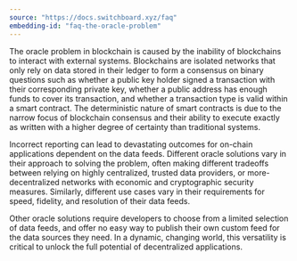 ```yaml
---
source: "https://docs.switchboard.xyz/faq"
embedding-id: "faq-the-oracle-problem"
---
```

The oracle problem in blockchain is caused by the inability of blockchains to
interact with external systems. Blockchains are isolated networks that only rely
on data stored in their ledger to form a consensus on binary questions such as
whether a public key holder signed a transaction with their corresponding
private key, whether a public address has enough funds to cover its transaction,
and whether a transaction type is valid within a smart contract. The
deterministic nature of smart contracts is due to the narrow focus of blockchain
consensus and their ability to execute exactly as written with a higher degree
of certainty than traditional systems.

Incorrect reporting can lead to devastating outcomes for on-chain applications
dependent on the data feeds. Different oracle solutions vary in their approach
to solving the problem, often making different tradeoffs between relying on
highly centralized, trusted data providers, or more-decentralized networks with
economic and cryptographic security measures. Similarly, different use cases
vary in their requirements for speed, fidelity, and resolution of their data
feeds.

Other oracle solutions require developers to choose from a limited selection of
data feeds, and offer no easy way to publish their own custom feed for the data
sources they need. In a dynamic, changing world, this versatility is critical to
unlock the full potential of decentralized applications.

